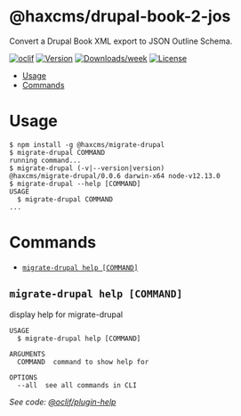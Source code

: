 @haxcms/drupal-book-2-jos
=========================

Convert a Drupal Book XML export to JSON Outline Schema.

[![oclif](https://img.shields.io/badge/cli-oclif-brightgreen.svg)](https://oclif.io)
[![Version](https://img.shields.io/npm/v/@haxcms/drupal-book-2-jos.svg)](https://npmjs.org/package/@haxcms/drupal-book-2-jos)
[![Downloads/week](https://img.shields.io/npm/dw/@haxcms/drupal-book-2-jos.svg)](https://npmjs.org/package/@haxcms/drupal-book-2-jos)
[![License](https://img.shields.io/npm/l/@haxcms/drupal-book-2-jos.svg)](https://github.com/elmsln/haxcms-tools/blob/master/package.json)

<!-- toc -->
* [Usage](#usage)
* [Commands](#commands)
<!-- tocstop -->
# Usage
<!-- usage -->
```sh-session
$ npm install -g @haxcms/migrate-drupal
$ migrate-drupal COMMAND
running command...
$ migrate-drupal (-v|--version|version)
@haxcms/migrate-drupal/0.0.6 darwin-x64 node-v12.13.0
$ migrate-drupal --help [COMMAND]
USAGE
  $ migrate-drupal COMMAND
...
```
<!-- usagestop -->
# Commands
<!-- commands -->
* [`migrate-drupal help [COMMAND]`](#migrate-drupal-help-command)

## `migrate-drupal help [COMMAND]`

display help for migrate-drupal

```
USAGE
  $ migrate-drupal help [COMMAND]

ARGUMENTS
  COMMAND  command to show help for

OPTIONS
  --all  see all commands in CLI
```

_See code: [@oclif/plugin-help](https://github.com/oclif/plugin-help/blob/v2.1.6/src/commands/help.ts)_
<!-- commandsstop -->

